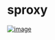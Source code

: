 # sproxy
[![image](https://travis-ci.org/lee0210/sproxy.svg?branch=master)](https://travis-ci.org/lee0210/sproxy.svg?branch=master)

